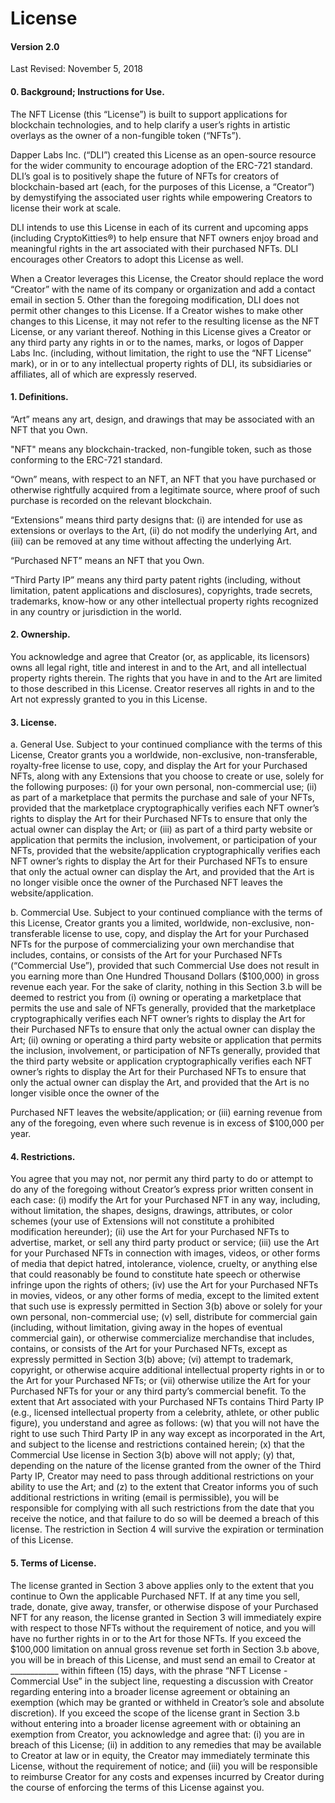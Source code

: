 # License

#### Version 2.0

Last Revised: November 5, 2018

#### 0. Background; Instructions for Use.

The NFT License (this “License”) is built to support applications for blockchain technologies, and to help clarify a user’s rights in artistic overlays as the owner of a non-fungible token (“NFTs”).

Dapper Labs Inc. (“DLI”) created this License as an open-source resource for the wider community to encourage adoption of the ERC-721 standard. DLI’s goal is to positively shape the future of NFTs for creators of blockchain-based art (each, for the purposes of this License, a “Creator”) by demystifying the associated user rights while empowering Creators to license their work at scale.

DLI intends to use this License in each of its current and upcoming apps (including CryptoKitties®) to help ensure that NFT owners enjoy broad and meaningful rights in the art associated with their purchased NFTs. DLI encourages other Creators to adopt this License as well.

When a Creator leverages this License, the Creator should replace the word “Creator” with the name of its company or organization and add a contact email in section 5. Other than the foregoing modification, DLI does not permit other changes to this License. If a Creator wishes to make other changes to this License, it may not refer to the resulting license as the NFT License, or any variant thereof. Nothing in this License gives a Creator or any third party any rights in or to the names, marks, or logos of Dapper Labs Inc. (including, without limitation, the right to use the “NFT License” mark), or in or to any intellectual property rights of DLI, its subsidiaries or affiliates, all of which are expressly reserved.

#### 1. Definitions.

“Art” means any art, design, and drawings that may be associated with an NFT that you Own.

"NFT" means any blockchain-tracked, non-fungible token, such as those conforming to the ERC-721 standard.

“Own” means, with respect to an NFT, an NFT that you have purchased or otherwise rightfully acquired from a legitimate source, where proof of such purchase is recorded on the relevant blockchain.

“Extensions” means third party designs that: (i) are intended for use as extensions or overlays to the Art, (ii) do not modify the underlying Art, and (iii) can be removed at any time without affecting the underlying Art.

“Purchased NFT” means an NFT that you Own.

“Third Party IP” means any third party patent rights (including, without limitation, patent applications and disclosures), copyrights, trade secrets, trademarks, know-how or any other intellectual property rights recognized in any country or jurisdiction in the world.

#### 2. Ownership.

You acknowledge and agree that Creator (or, as applicable, its licensors) owns all legal right, title and interest in and to the Art, and all intellectual property rights therein. The rights that you have in and to the Art are limited to those described in this License. Creator reserves all rights in and to the Art not expressly granted to you in this License.

#### 3. License.

a. General Use. Subject to your continued compliance with the terms of this License, Creator grants you a worldwide, non-exclusive, non-transferable, royalty-free license to use, copy, and display the Art for your Purchased NFTs, along with any Extensions that you choose to create or use, solely for the following purposes: (i) for your own personal, non-commercial use; (ii) as part of a marketplace that permits the purchase and sale of your NFTs, provided that the marketplace cryptographically verifies each NFT owner’s rights to display the Art for their Purchased NFTs to ensure that only the actual owner can display the Art; or (iii) as part of a third party website or application that permits the inclusion, involvement, or participation of your NFTs, provided that the website/application cryptographically verifies each NFT owner’s rights to display the Art for their Purchased NFTs to ensure that only the actual owner can display the Art, and provided that the Art is no longer visible once the owner of the Purchased NFT leaves the website/application.

b. Commercial Use. Subject to your continued compliance with the terms of this License, Creator grants you a limited, worldwide, non-exclusive, non-transferable license to use, copy, and display the Art for your Purchased NFTs for the purpose of commercializing your own merchandise that includes, contains, or consists of the Art for your Purchased NFTs (“Commercial Use”), provided that such Commercial Use does not result in you earning more than One Hundred Thousand Dollars ($100,000) in gross revenue each year. For the sake of clarity, nothing in this Section 3.b will be deemed to restrict you from (i) owning or operating a marketplace that permits the use and sale of NFTs generally, provided that the marketplace cryptographically verifies each NFT owner’s rights to display the Art for their Purchased NFTs to ensure that only the actual owner can display the Art; (ii) owning or operating a third party website or application that permits the inclusion, involvement, or participation of NFTs generally, provided that the third party website or application cryptographically verifies each NFT owner’s rights to display the Art for their Purchased NFTs to ensure that only the actual owner can display the Art, and provided that the Art is no longer visible once the owner of the

Purchased NFT leaves the website/application; or (iii) earning revenue from any of the foregoing, even where such revenue is in excess of $100,000 per year.

#### 4. Restrictions.

You agree that you may not, nor permit any third party to do or attempt to do any of the foregoing without Creator’s express prior written consent in each case: (i) modify the Art for your Purchased NFT in any way, including, without limitation, the shapes, designs, drawings, attributes, or color schemes (your use of Extensions will not constitute a prohibited modification hereunder); (ii) use the Art for your Purchased NFTs to advertise, market, or sell any third party product or service; (iii) use the Art for your Purchased NFTs in connection with images, videos, or other forms of media that depict hatred, intolerance, violence, cruelty, or anything else that could reasonably be found to constitute hate speech or otherwise infringe upon the rights of others; (iv) use the Art for your Purchased NFTs in movies, videos, or any other forms of media, except to the limited extent that such use is expressly permitted in Section 3(b) above or solely for your own personal, non-commercial use; (v) sell, distribute for commercial gain (including, without limitation, giving away in the hopes of eventual commercial gain), or otherwise commercialize merchandise that includes, contains, or consists of the Art for your Purchased NFTs, except as expressly permitted in Section 3(b) above; (vi) attempt to trademark, copyright, or otherwise acquire additional intellectual property rights in or to the Art for your Purchased NFTs; or (vii) otherwise utilize the Art for your Purchased NFTs for your or any third party’s commercial benefit. To the extent that Art associated with your Purchased NFTs contains Third Party IP (e.g., licensed intellectual property from a celebrity, athlete, or other public figure), you understand and agree as follows: (w) that you will not have the right to use such Third Party IP in any way except as incorporated in the Art, and subject to the license and restrictions contained herein; (x) that the Commercial Use license in Section 3(b) above will not apply; (y) that, depending on the nature of the license granted from the owner of the Third Party IP, Creator may need to pass through additional restrictions on your ability to use the Art; and (z) to the extent that Creator informs you of such additional restrictions in writing (email is permissible), you will be responsible for complying with all such restrictions from the date that you receive the notice, and that failure to do so will be deemed a breach of this license. The restriction in Section 4 will survive the expiration or termination of this License.

#### 5. Terms of License.

The license granted in Section 3 above applies only to the extent that you continue to Own the applicable Purchased NFT. If at any time you sell, trade, donate, give away, transfer, or otherwise dispose of your Purchased NFT for any reason, the license granted in Section 3 will immediately expire with respect to those NFTs without the requirement of notice, and you will have no further rights in or to the Art for those NFTs. If you exceed the $100,000 limitation on annual gross revenue set forth in Section 3.b above, you will be in breach of this License, and must send an email to Creator at \_\_\_\_\_\_\_\_\_\_\_\_ within fifteen (15) days, with the phrase “NFT License - Commercial Use” in the subject line, requesting a discussion with Creator regarding entering into a broader license agreement or obtaining an exemption (which may be granted or withheld in Creator’s sole and absolute discretion). If you exceed the scope of the license grant in Section 3.b without entering into a broader license agreement with or obtaining an exemption from Creator, you acknowledge and agree that: (i) you are in breach of this License; (ii) in addition to any remedies that may be available to Creator at law or in equity, the Creator may immediately terminate this License, without the requirement of notice; and (iii) you will be responsible to reimburse Creator for any costs and expenses incurred by Creator during the course of enforcing the terms of this License against you.

